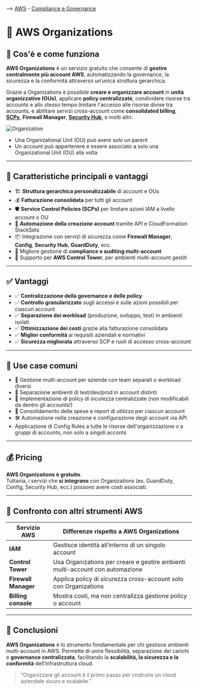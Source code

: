--> [AWS](/app://obsidian.md/AWS.md) - [Compliance e Governance](/09-Sicurezza-Compliance-Governance/Sicurezza-Compliance-Governance.md)
# 🏢 AWS Organizations

## 📘 Cos'è e come funziona

**AWS Organizations** è un servizio gratuito che consente di **gestire centralmente più account AWS**, automatizzando la governance, la sicurezza e la conformità attraverso un’unica struttura gerarchica.  

Grazie a Organizations è possibile **creare e organizzare account** in **unità organizzative (OUs)**, applicare **policy centralizzate**, condividere risorse tra accounts e allo stesso tempo limitare l'accesso alle risorse divise tra accounts, e abilitare servizi cross-account come **consolidated billing**, **[SCPs](/09-Sicurezza-Compliance-Governance/Sicurezza/AWS-Service-Control-Policies.md)**, **Firewall Manager**, **[Security Hub](/09-Sicurezza-Compliance-Governance/Sicurezza/AWS-Security-Hub.md)**, e molti altri.

![Organization](organization.png)

-  Una Organizational Unit (OU) può avere solo un parent
- Un account può appertenere e essere associato a solo una Organizational Unit (OU) alla volta

---

## 🧩 Caratteristiche principali e vantaggi

- 🏗️ **Struttura gerarchica personalizzabile** di account e OUs
- 💰 **Fatturazione consolidata** per tutti gli account
- 🛡️ **Service Control Policies (SCPs)** per limitare azioni IAM a livello account o OU
- 🔄 **Automazione della creazione account** tramite API e CloudFormation StackSets
- 📦 Integrazione con servizi di sicurezza come **Firewall Manager**, **Config**, **Security Hub**, **GuardDuty**, ecc.
- 🧾 Migliore gestione di **compliance e auditing multi-account**
- 📍 Supporto per **AWS Control Tower**, per ambienti multi-account gestiti

---

## ✅ Vantaggi

- ✅ **Centralizzazione della governance e delle policy**
- ✅ **Controllo granularizzato** sugli accessi e sulle azioni possibili per ciascun account
- ✅ **Separazione dei workload** (produzione, sviluppo, test) in ambienti isolati
- ✅ **Ottimizzazione dei costi** grazie alla fatturazione consolidata
- ✅ **Miglior conformità** ai requisiti aziendali e normativi
- ✅ **Sicurezza migliorata** attraverso SCP e ruoli di accesso cross-account

---

## 🚀 Use case comuni

- 🏢 Gestione multi-account per aziende con team separati o workload diversi
- 🧪 Separazione ambienti di test/dev/prod in account distinti
- 🔐 Implementazione di policy di sicurezza centralizzate (non modificabili da dentro gli accounts!)
- 💼 Consolidamento delle spese e report di utilizzo per ciascun account
- 🛠️ Automazione nella creazione e configurazione degli account via API
- Applicazione di Config Rules a tutte le risorse dell'organizzazione o a gruppi di accounts, non solo a singoli acconts

---

## 💰 Pricing

**AWS Organizations è gratuito**.  
Tuttavia, i servizi che **si integrano** con Organizations (es. GuardDuty, Config, Security Hub, ecc.) possono avere costi associati.


---

## 🔄 Confronto con altri strumenti AWS

| Servizio AWS         | Differenze rispetto a AWS Organizations                             |
|----------------------|-----------------------------------------------------------------------|
| **IAM**              | Gestisce identità all’interno di un singolo account                  |
| **Control Tower**    | Usa Organizations per creare e gestire ambienti multi-account con automazione |
| **Firewall Manager** | Applica policy di sicurezza cross-account solo con Organizations     |
| **Billing console**  | Mostra costi, ma non centralizza gestione policy o account           |

---

## 📌 Conclusioni

**AWS Organizations** è lo strumento fondamentale per chi gestisce ambienti multi-account in AWS. Permette di unire flessibilità, separazione dei carichi e **governance centralizzata**, facilitando la **scalabilità, la sicurezza e la conformità** dell’infrastruttura cloud.

> “Organizzare gli account è il primo passo per costruire un cloud aziendale sicuro e scalabile.”

